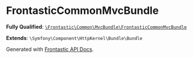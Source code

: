 #  FrontasticCommonMvcBundle

**Fully Qualified**: [`\Frontastic\Common\MvcBundle\FrontasticCommonMvcBundle`](../../../src/php/MvcBundle/FrontasticCommonMvcBundle.php)

**Extends**: `\Symfony\Component\HttpKernel\Bundle\Bundle`

Generated with [Frontastic API Docs](https://github.com/FrontasticGmbH/apidocs).
